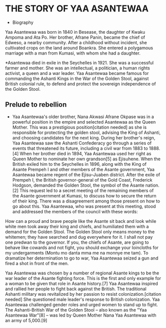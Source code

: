 # THE STORY OF YAA ASANTEWAA
* Biography

Yaa Asantewaa was born in 1840 in Besease, the daughter of Kwaku Ampoma and Ata Po. Her brother, Afrane Panin, became the chief of Edweso, a nearby community. After a childhood without incident, she cultivated crops on the land around Boankra. She entered a polygamous marriage with a man from Kumasi, with whom she had a daughter.

*Asantewaa died in exile in the Seychelles in 1921. She was a successful farmer and mother. She was an intellectual, a politician, a human rights activist, a queen and a war leader. Yaa Asantewaa became famous for commanding the Ashanti Kings in the War of the Golden Stool, against British colonial rule, to defend and protect the sovereign independence of the Golden Stool.

## Prelude to rebellion
* Yaa Asantewaa's older brother, Nana Akwasi Afrane Okpase was in a powerful position in the empire and selected Asantewaa as the Queen Mother. This was a prestigious position[citation needed] as she is responsible for protecting the golden stool, advising the King of Ashanti, and choosing candidates for the next king. During her brother's reign, Yaa Asantewaa saw the Ashanti Confederacy go through a series of events that threatened its future, including a civil war from 1883 to 1888.[4] When her brother died in 1894, Yaa Asantewaa used her right as Queen Mother to nominate her own grandson[5] as Ejisuhene. When the British exiled him to the Seychelles in 1896, along with the King of Asante Prempeh I and other members of the Asante government, Yaa Asantewaa became regent of the Ejisu–Juaben district. After the exile of Prempeh I, the British governor-general of the Gold Coast, Frederick Hodgson, demanded the Golden Stool, the symbol of the Asante nation.[2] This request led to a secret meeting of the remaining members of the Asante government at Kumasi, to discuss how to secure the return of their king. There was a disagreement among those present on how to go about this. Yaa Asantewaa, who was present at this meeting, stood and addressed the members of the council with these words:

How can a proud and brave people like the Asante sit back and look while white men took away their king and chiefs, and humiliated them with a demand for the Golden Stool. The Golden Stool only means money to the whitemen; they have searched and dug everywhere for it. I shall not pay one predwan to the governor. If you, the chiefs of Asante, are going to behave like cowards and not fight, you should exchange your loincloths for my undergarments (Montu mo danta mma me na monnye me tam).
To dramatize her determination to go to war, Yaa Asantewaa seized a gun and fired a shot in front of the men.

Yaa Asantewaa was chosen by a number of regional Asante kings to be the war leader of the Asante fighting force. This is the first and only example for a woman to be given that role in Asante history.[7] Yaa Asantewaa inspired and rallied her people to fight back against the British. The traditional Ashanti military was revitalized by her passion to resist colonization.[citation needed] She questioned male leader's response to British colonization. Yaa Asantewaa challenged gender roles and urged women to stand up to fight. The Ashanti-British War of the Golden Stool – also known as the "Yaa Asantewaa War"[8] – was led by Queen Mother Nana Yaa Asantewaa with an army of 5,000.[9]



